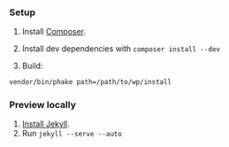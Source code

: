 ### Setup

1. Install [Composer](http://getcomposer.org/).

2. Install dev dependencies with `composer install --dev`

3. Build:

```bash
vendor/bin/phake path=/path/to/wp/install
```

### Preview locally

1. [Install Jekyll](https://github.com/mojombo/jekyll/wiki/install).
2. Run `jekyll --serve --auto`
